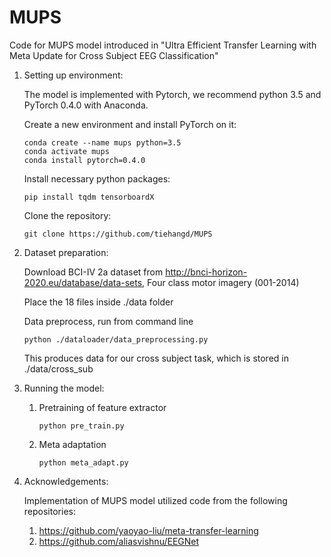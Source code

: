 # MUPS

Code for MUPS model introduced in "Ultra Efficient Transfer Learning with Meta Update for Cross Subject EEG Classification"

1) Setting up environment:

   The model is implemented with Pytorch, we recommend python 3.5 and PyTorch 0.4.0 with Anaconda.
   
   Create a new environment and install PyTorch on it:
   
       conda create --name mups python=3.5
       conda activate mups
       conda install pytorch=0.4.0
   
   Install necessary python packages:
   
       pip install tqdm tensorboardX
       
   Clone the repository:
   
       git clone https://github.com/tiehangd/MUPS
       
2) Dataset preparation:

   Download BCI-IV 2a dataset from http://bnci-horizon-2020.eu/database/data-sets, Four class motor imagery (001-2014)
   
   Place the 18 files inside ./data folder
   
   Data preprocess, run from command line
   
       python ./dataloader/data_preprocessing.py
   
   This produces data for our cross subject task, which is stored in ./data/cross_sub
   
3) Running the model:
   1) Pretraining of feature extractor
   
          python pre_train.py
     
   2) Meta adaptation 
   
          python meta_adapt.py
      
4) Acknowledgements:

    Implementation of MUPS model utilized code from the following repositories:
    
    1) https://github.com/yaoyao-liu/meta-transfer-learning
    2) https://github.com/aliasvishnu/EEGNet
      
      
      
      
      
     
   
   
   


